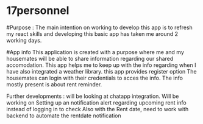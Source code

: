 # 17personnel

#Purpose :
The main intention on working to develop this app is to refresh my react skills and developing this basic app has taken me around 2 working days.

#App info 
This application is created with a purpose where me and my housemates will be able to share information regarding our shared accomodation.
This app helps me to keep up with the info regarding when 
I have also integrated a weather library.
this app provides register option 
The housemates can login with their credentials to acces the info.
The info mostly present is about rent reminder.

Further developments :
will be looking at chatapp integration.
Will be working on Setting up an notification alert regarding upcoming rent info instead of logging in to check
Also with the Rent date, need to work with backend to automate the rentdate notification 
